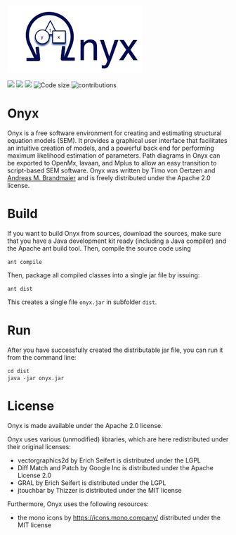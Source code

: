 ![Onyx Logo](https://github.com/brandmaier/onyx/blob/master/build/images/onyx-welcome.png?raw=true)

![](https://img.shields.io/github/commit-activity/m/brandmaier/onyx)
![](https://tokei.rs/b1/github/brandmaier/onyx)
![](https://img.shields.io/github/issues/brandmaier/onyx)
![Code size](https://img.shields.io/github/languages/code-size/brandmaier/onyx.svg)
![contributions](https://img.shields.io/badge/contributions-welcome-brightgreen.svg?style=flat)
<!-- badges: end -->

# Onyx

Onyx is a free software environment for creating and estimating structural equation models (SEM). It provides a graphical user interface that facilitates an intuitive creation of models, and a powerful back end for performing maximum likelihood estimation of parameters. Path diagrams in Onyx can be exported to OpenMx, lavaan, and Mplus to allow an easy transition to script-based SEM software. Onyx was written by Timo von Oertzen and [Andreas M. Brandmaier](https://www.brandmaier.de) and is freely distributed under the Apache 2.0 license.

# Build

If you want to build Onyx from sources, download the sources, make sure that you have a Java development kit ready (including a Java compiler) and the Apache ant build tool. Then, compile the source code using

```{bash}
ant compile
````

Then, package all compiled classes into a single jar file by issuing:

```{bash}
ant dist
```

This creates a single file `onyx.jar` in subfolder `dist`.

# Run

After you have successfully created the distributable jar file, you can run
it from the command line:

```{bash}
cd dist
java -jar onyx.jar
```

# License

Onyx is made available under the Apache 2.0 license.

Onyx uses various (unmodified) libraries, which are here redistributed under their original licenses:

- vectorgraphics2d by Erich Seifert is distributed under the LGPL
- Diff Match and Patch by Google Inc is distributed under the Apache License 2.0
- GRAL by Erich Seifert is distributed under the LGPL
- jtouchbar by Thizzer is distributed under the MIT license

Furthermore, Onyx uses the following resources:

- the mono icons by https://icons.mono.company/ distributed under the MIT
  license

